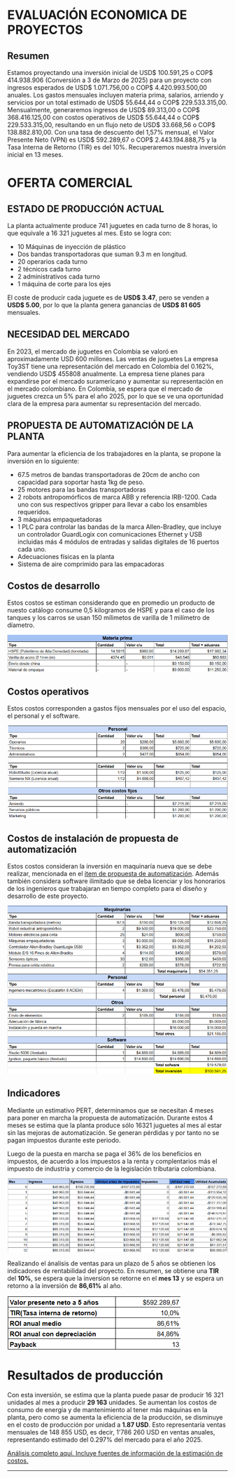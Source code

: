 
# EVALUACIÓN ECONOMICA DE PROYECTOS

## Resumen
Estamos proyectando una inversión inicial de USD$ 100.591,25 o COP$ 414.938.906 (Conversión a 3 de Marzo de 2025) para un proyecto con ingresos esperados de USD$ 1.071.756,00 o COP$ 4.420.993.500,00 anuales. Los gastos mensuales incluyen materia prima, salarios, arriendo y servicios por un total estimado de USD$ 55.644,44 o COP$ 229.533.315,00. Mensualmente, generaremos ingresos de USD$ 89.313,00 o COP$ 368.416.125,00 con costos operativos de USD$ 55.644,44 o COP$ 229.533.315,00, resultando en un flujo neto de USD$ 33.668,56 o COP$ 138.882.810,00. Con una tasa de descuento del 1,57% mensual, el Valor Presente Neto (VPN) es USD$ 592.289,67 o COP$ 2.443.194.888,75 y la Tasa Interna de Retorno (TIR) es del 10%. Recuperaremos nuestra inversión inicial en 13 meses.

# OFERTA COMERCIAL
## ESTADO DE PRODUCCIÓN ACTUAL
La planta actualmente produce 741 juguetes en cada turno de 8 horas, lo que equivale a 16 321 juguetes al mes. Esto se logra con:
* 10 Máquinas de inyección de plástico
* Dos bandas transportadoras que suman 9.3 m en longitud.
* 20 operarios cada turno
* 2 técnicos cada turno
* 2 administrativos cada turno
* 1 máquina de corte para los ejes

El coste de producir cada juguete es de **USD$ 3.47**, pero se venden a **USD$ 5.00**, por lo que la planta genera ganancias de **USD$ 81 605** mensuales.


## NECESIDAD DEL MERCADO
En 2023, el mercado de juguetes en Colombia se valoró en aproximadamente USD 600 millones. Las ventas de juguetes La empresa Toy3ST tiene una representación del mercado en Colombia del 0.162%, vendiendo USD$ 455808 anualmente.
La empresa tiene planes para expandirse por el mercado suramericano y aumentar su representación en el mercado colombiano. En Colombia, se espera que el mercado de juguetes crezca un 5% para el año 2025, por lo que se ve una oportunidad clara de la empresa para aumentar su representación del mercado. 

## PROPUESTA DE AUTOMATIZACIÓN DE LA PLANTA
Para aumentar la eficiencia de los trabajadores en la planta, se propone la inversión en lo siguiente:

* 67.5 metros de bandas transportadoras de 20cm de ancho con capacidad para soportar hasta 1kg de peso.
* 25 motores para las bandas transportadoras
* 2 robots antropomórficos de marca ABB y referencia IRB-1200. Cada uno con sus respectivos gripper para llevar a cabo los ensambles requeridos. 
* 3 máquinas empaquetadoras
* 1 PLC para controlar las bandas de la marca Allen-Bradley, que incluye un controlador GuardLogix con comunicaciones Ethernet y USB incluidas más 4 módulos de entradas y salidas digitales de 16 puertos cada uno. 
* Adecuaciones físicas en la planta
* Sistema de aire comprimido para las empacadoras

## Costos de desarrollo

Estos costos se estiman considerando que en promedio un producto de nuesto catálogo consume 0,5 kilogramos de HSPE y para el caso de los tanques y los carros se usan 150 mílimetos de varilla de 1 milímetro de díametro.

![Tabla costos de desarrollo]({0823B816-71AE-4CF0-9E50-C85A83ED72A7}.png)

## Costos operativos

Estos costos corresponden a gastos fijos mensuales por el uso del espacio, el personal y el software.

![Tabla costos operativos]({D4C34D54-61DA-446A-A544-E8B23DFCDF7F}.png)

## Costos de instalación de propuesta de automatización

Estos costos consideran la inversión en maquinaría nueva que se debe realizar, mencionada en el [item de propuesta de automatización](#propuesta-de-automatización-de-la-planta). Además también considera software ilimitado que se deba licenciar y los honorarios de los ingenieros que trabajaran en tiempo completo para el diseño y desarrollo de este proyecto. 

![Tabla costos de instalación]({7439FDE1-71BE-4D3E-9783-FC6A1CE9B426}.png)

## Indicadores

Mediante un estimativo PERT, determinamos que se necesitan 4 meses para poner en marcha la propuesta de automatización. Durante estos 4 meses se estima que la planta produce sólo 16321 juguetes al mes al estar sin las mejoras de automatización. Se generan pérdidas y por tanto no se pagan impuestos durante este periodo.

Luego de la puesta en marcha se paga el 36% de los beneficios en impuestos, de acuerdo a los impuestos a la renta y complentarios más el impuesto de industria y comercio de la legislación tributaria colombiana. 

![Costo-Ingresos]({18A6FBC1-CD55-4422-A0B7-47D2B74D1E6E}.png)

Realizando el ánalisis de ventas para un plazo de 5 años se obtienen los indicadores de rentabilidad del proyecto. En resumen, se obtiene una **TIR** del **10%**, se espera que la inversion se retorne en el **mes 13** y se espera un retorno a la inversión de **86,61%** al año.

![Indicadores]({D12F751B-3D2C-478D-9FFC-4AF0E7141FF4}.png)


# Resultados de producción

Con esta inversión, se estima que la planta puede pasar de producir 16 321 unidades al mes a producir **29 163** unidades. Se aumentan los costos de consumo de energía y de mantenimiento al tener más máquinas en la planta, pero como se aumenta la eficiencia de la producción, se disminuye en el costo de producción por unidad a **1.87 USD**. Esto representaría ventas mensuales de 148 855 USD, es decir, 1'786 260 USD en ventas anuales, representando estimado del 0.297% del mercado para el año 2025.

[Análisis completo aquí. Incluye fuentes de información de la estimación de costos. ](https://docs.google.com/spreadsheets/d/1UofpR_d8MAJ8ucfqKUm9TOoAN7rZJr05U88_Q5Jq9SU/edit?usp=sharing)

---

